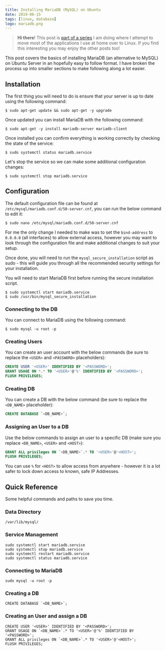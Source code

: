 ```yaml
---
title: Installing MariaDB (MySQL) on Ubuntu
date: 2019-06-15
tags: [linux, database]
logo: mariadb.png
---
```


> **Hi there**! This post is [part of a series](/series/) I am doing where I attempt to move most of the applications I use at home over to Linux. If you find this interesting you may enjoy the other posts too!

This post covers the basics of installing MariaDB (an alternative to MySQL) on Ubuntu Server in an hopefully easy to follow format. I have broken the process up into smaller sections to make following along a lot easier.

## Installation

The first thing you will need to do is ensure that your server is up to date using the following command:

```shell
$ sudo apt-get update && sudo apt-get -y upgrade
```

Once updated you can install MariaDB with the following command:

```shell
$ sudo apt-get -y install mariadb-server mariadb-client
```

Once installed you can confirm everything is working correctly by checking the state of the service:

```shell
$ sudo systemctl status mariadb.service
```

Let's stop the service so we can make some additional configuration changes:

```shell
$ sudo systemctl stop mariadb.service
```

## Configuration

The default configuration file can be found at `/etc/mysql/mariadb.conf.d/50-server.cnf`, you can run the below command to edit it:

```shell
$ sudo nano /etc/mysql/mariadb.conf.d/50-server.cnf
```

For me the only change I needed to make was to set the `bind-address` to `0.0.0.0` (all interfaces) to allow external access, however you may want to look through the configuration file and make additional changes to suit your setup.

Once done, you will need to run the `mysql_secure_installation` script as sudo - this will guide you through all the recommended security settings for your installation.

You will need to start MariaDB first before running the secure installation script.

```shell
$ sudo systemctl start mariadb.service
$ sudo /usr/bin/mysql_secure_installation
```

### Connecting to the DB

You can connect to MariaDB using the following command:

```shell
$ sudo mysql -u root -p
```

### Creating Users

You can create an user account with the below commands (be sure to replace the `<USER>` and `<PASSWORD>` placeholders):

```sql
CREATE USER '<USER>' IDENTIFIED BY '<PASSWORD>';
GRANT USAGE ON *.* TO '<USER>'@'%' IDENTIFIED BY '<PASSWORD>';
FLUSH PRIVILEGES;
```

### Creating DB

You can create a DB with the below command (be sure to replace the `<DB_NAME>` placeholder):

```sql
CREATE DATABASE `<DB_NAME>`;
```

### Assigning an User to a DB

Use the below commands to assign an user to a specific DB (make sure you replace `<DB_NAME>`, `<USER>` and `<HOST>`):

```sql
GRANT ALL privileges ON `<DB_NAME>`.* TO '<USER>'@'<HOST>';
FLUSH PRIVILEGES;
```

You can use `%` for `<HOST>` to allow access from anywhere - however it is a lot safer to lock down access to known, safe IP Addresses.

## Quick Reference

Some helpful commands and paths to save you time.

### Data Directory

`/var/lib/mysql/`

### Service Management

```shell
sudo systemctl start mariadb.service
sudo systemctl stop mariadb.service
sudo systemctl restart mariadb.service
sudo systemctl status mariadb.service
```

### Connecting to MariaDB

```shell
sudo mysql -u root -p
```

### Creating a DB

```shell
CREATE DATABASE `<DB_NAME>`;
```

### Creating an User and assign a DB

```shell
CREATE USER '<USER>' IDENTIFIED BY '<PASSWORD>';
GRANT USAGE ON `<DB_NAME>`.* TO '<USER>'@'%' IDENTIFIED BY '<PASSWORD>';
GRANT ALL privileges ON `<DB_NAME>`.* TO '<USER>'@'<HOST>';
FLUSH PRIVILEGES;
```
